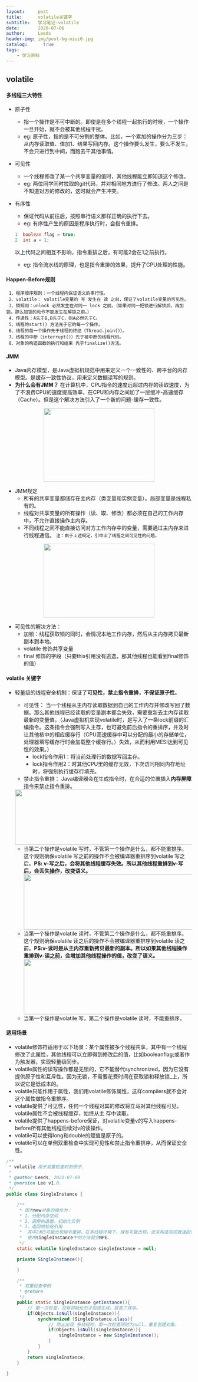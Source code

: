 ```yaml
---
layout:     post
title:      volatile关键字
subtitle:   学习笔记-volatile
date:       2020-07-06
author:     Leeds
header-img: img/post-bg-miui6.jpg
catalog: 	  true
tags:
    - 学习资料
---
```


## volatile
#### 多线程三大特性
* 原子性
    * 指一个操作是不可中断的。即使是在多个线程一起执行的时候，一个操作一旦开始，就不会被其他线程干扰。
    * eg: 原子性，指的是不可分割的整体。比如，一个累加的操作分为三步：从内存读取值、值加1、结果写回内存。这个操作要么发生，要么不发生，不会只进行到中间，而跑去干其他事情。

* 可见性
    * 一个线程修改了某一个共享变量的值时，其他线程能立即知道这个修改。
    * eg: 两位同学同时拉取的git代码，并对相同地方进行了修改。两人之间是不知道对方的修改的，这时就会产生冲突。
* 有序性
    * 保证代码从前往后，按照串行语义那样正确的执行下去。
    * eg: 有序性产生的原因是程序执行时，会指令重排。
    ``` java
    1  boolean flag = true;
    2  int a = 1;
    ```
    以上代码之间相互不影响，指令重排之后，有可能2会在1之前执行。
    * eg: 指令流水线的原理，也是指令重排的效果，提升了CPU处理的性能。
#### **Happen-Before规则**
     1、程序顺序规则：一个线程内保证语义的串行性。
     2、volatile： volatile变量的 写 发生在 读 之前，保证了volatile变量的可见性。
     3、锁规则：unlock 必然发生在对同一 lock 之前。（如果对同一把锁进行解锁后，再加锁。那么加锁的动作不能发生在解锁之前。）
     4、传递性：A先于B,B先于C，则A必然先于C。
     5、线程的start() 方法先于它的每一个操作。
     6、线程的每一个操作先于线程的终结（Thread.join()）。
     7、线程的中断（interrupt()）先于被中断的线程代码。
     8、对象的构造函数的执行和结束 先于finalize()方法。
#### JMM
* Java内存模型，是Java虚拟机规范中用来定义一个一致性的、跨平台的内存模型。是缓存一致性协议，用来定义数据读写的规则。
* **为什么会有JMM？** 在计算机中，CPU指令的速度远超过内存的读取速度，为了不浪费CPU的速度提高效率，在CPU和内存之间加了一层缓冲-高速缓存（Cache）。但是这个解决方法引入了一个新的问题-缓存一致性。
<div align=center>
    <img src="../img-post/cpuCache.jpg" width="300" height="200" />
</div>
 
 * JMM规定
    * 所有的共享变量都储存在主内存（类变量和实例变量）。局部变量是线程私有的。    
    * 线程对共享变量的所有操作（读、取、修改）都必须在自己的工作内存中，不允许直接操作主内存。
    * 不同线程之间不能直接访问对方工作内存中的变量，需要通过主内存来进行线程通信。
  <small> 注：由于上述规定，引申出了线程之间可见性的问题。</small>
  <div align=center>
    <img src="../img-post/threadCache.jpg" width="300" height="200" />
  </div>
  
* 可见性的解决方法：
    * 加锁：线程获取锁的同时，会情况本地工作内存，然后从主内存拷贝最新副本到本地。
    * volatile 修饰共享变量
    * final 修饰的字段（只要this引用没有逃逸，那其他线程也能看到final修饰的值）
#### volatile 关键字
* 轻量级的线程安全机制：保证了**可见性，禁止指令重排，不保证原子性**。
    * 可见性：
    当一个线程从主内存读取数据到自己的工作内存并修改写回了数据。那么其他线程已经读取的变量副本都会失效，需要重新去主内存读取最新的变量值。（Java虚拟机实现volatile时，是写入了一条lock前缀的汇编指令。这条指令会强制写入主存，也可避免前后指令的重排序，并及时让其他核中的相应缓存行（CPU高速缓存中可以分配的最小的存储单位，处理器填写缓存行时会加载整个缓存行。）失效，从而利用MESI达到可见性的效果。）
        * lock指令作用1：将当前处理行的数据写回主存。
        * lock指令作用2：时其他CPU里的缓存无效，下次访问相同内存地址时，将强制执行缓存行填充。
    * 禁止指令重排：
    Java编译器会在生成指令时，在合适的位置插入**内存屏障**指令来禁止指令重排。
  <div align=center>
    <img src="../img-post/volatileRule.png" width="600" height="150" />
  </div>

    * 当第二个操作是volatile 写时，不管第一个操作是什么，都不能重排序。这个规则确保volatile 写之前的操作不会被编译器重排序到volatile 写之后。**PS: v-写之后，会将其他线程缓存失效。所以其他线程重排到v-写后，会丢失操作，改变语义。**
      <div align=center>
         <img src="../img-post/vWrite.jpg" width="600" height="150" />
      </div>
    * 当第一个操作是volatile 读时，不管第二个操作是什么，都不能重排序。这个规则确保volatile 读之后的操作不会被编译器重排序到volatile 读之前。**PS:v-读时是从主内存重新拷贝最新的副本。所以如果其他线程操作重排到v-读之前，会增加其他线程操作的值，改变了语义。**
      <div align=center>
        <img src="../img-post/vRead.jpg" width="600" height="150" />
      </div>
    * 当第一个操作是volatile 写，第二个操作是volatile 读时，不能重排序。
#### 适用场景
* volatile修饰符适用于以下场景：某个属性被多个线程共享，其中有一个线程修改了此属性，其他线程可以立即得到修改后的值，比如booleanflag;或者作为触发器，实现轻量级同步。
* volatile属性的读写操作都是无锁的，它不能替代synchronized，因为它没有提供原子性和互斥性。因为无锁，不需要花费时间在获取锁和释放锁_上，所以说它是低成本的。
* volatile只能作用于属性，我们用volatile修饰属性，这样compilers就不会对这个属性做指令重排序。
* volatile提供了可见性，任何一个线程对其的修改将立马对其他线程可见，volatile属性不会被线程缓存，始终从主 存中读取。
* volatile提供了happens-before保证，对volatile变量v的写入happens-before所有其他线程后续对v的读操作。
* volatile可以使得long和double的赋值是原子的。
* volatile可以在单例双重检查中实现可见性和禁止指令重排序，从而保证安全性。

```java 
/**
 * volatile 用于双重检查时的例子.
 *
 * @author Leeds, 2021-07-09
 * @version Lee v1.0.
 */
public class SingleInstance {

    /**
     * 因为new对象的操作为：
     * 1、分配内存空间
     * 2、调用构造器，初始化实例
     * 3、返回地址给引用
     *  其中2和3可能出现指令重排。在多线程环境下，就有可能出现，还未构造完成就返回引用的情况。虽然 singleInstance判断上不为空，但实际
     *  使用singleInstance中的方法就会NPE。
     */
    static volatile SingleInstance singleInstance = null;

    private SingleInstance(){

    }

    /**
     * 双重检查单例
     * @return
     */
    public static SingleInstance getInstance(){
        // 第一次检查，没有初始化的才加锁生成。提高了效率。
        if(Objects.isNull(singleInstance)){
            synchronized (SingleInstance.class){
                // 防止出现 多线程时，第一次检查同时为null，重复创建对象。
                if(Objects.isNull(singleInstance)){
                    singleInstance = new SingleInstance();
                }
            }
        }
        return singleInstance;
    }

}
```